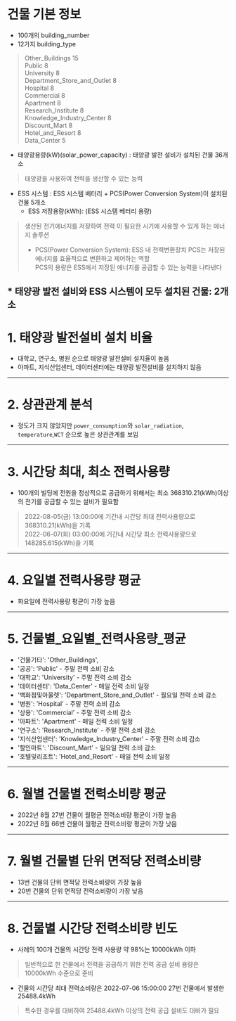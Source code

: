 # 건물 기본 정보

- 100개의 building_number
- 12가지 building_type

>Other_Buildings       15\
>Public          8\
>University         8\
>Department_Store_and_Outlet     8\
>Hospital          8\
>Commercial          8\
>Apartment         8\
>Research_Institute         8\
>Knowledge_Industry_Center      8\
>Discount_Mart        8\
>Hotel_and_Resort      8\
>Data_Center       5

- 태양광용량(kW)(solar_power_capacity) : 태양광 발전 설비가 설치된 건물 36개소
> 태양광을 사용하여 전력을 생산할 수 있는 능력


- ESS 시스템 : ESS 시스템 베터리 + PCS(Power Conversion System)이 설치된 건물 5개소
    - ESS 저장용량(kWh): (ESS 시스템 베터리 용량)
>생산된 전기에너지를 저장하여 전력 이 필요한 시기에 사용할 수 있게 하는 에너지 솔루션
>  - PCS(Power Conversion System): ESS 내 전력변환장치 
>PCS는 저장된 에너지를 효율적으로 변환하고 제어하는 역할\
>PCS의 용량은 ESS에서 저장된 에너지를 공급할 수 있는 능력을 나타낸다

\* 태양광 발전 설비와 ESS 시스템이 모두 설치된 건물: 2개소
---
# 1. 태양광 발전설비 설치 비율
- 대학교, 연구소, 병원 순으로 태양광 발전설비 설치율이 높음
- 아파트, 지식산업센터, 데이터센터에는 태양광 발전설비를 설치하지 않음
---
# 2. 상관관계 분석
- 정도가 크지 않았지만 `power_consumption`와 `solar_radiation`, `temperature`,`WCT` 순으로 높은 상관관계를 보임
---
# 3. 시간당 최대, 최소 전력사용량
- 100개의 빌딩에 전원을 정상적으로 공급하기 위해서는 최소 368310.21(kWh)이상의 전기를 공급할 수 있는 설비가 필요함
> 2022-08-05(금) 13:00:00에 기간내 시간당 최대 전력사용량으로 368310.21(kWh)을 기록\
>  2022-06-07(화) 03:00:00에 기간내 시간당 최소 전력사용량으로 148285.615(kWh)을 기록
---
# 4. 요일별 전력사용량 평균
- 화요일에 전력사용량 평균이 가장 높음
---
# 5. 건물별_요일별_전력사용량_평균
- '건물기타': 'Other_Buildings',
- '공공': 'Public' - 주말 전력 소비 감소
- '대학교': 'University' - 주말 전력 소비 감소
- '데이터센터': 'Data_Center' - 매일 전력 소비 일정
- '백화점및아울렛': 'Department_Store_and_Outlet' - 월요일 전력 소비 감소
- '병원': 'Hospital' - 주말 전력 소비 감소
- '상용': 'Commercial' - 주말 전력 소비 감소
- '아파트': 'Apartment' - 매일 전력 소비 일정
- '연구소': 'Research_Institute' - 주말 전력 소비 감소
- '지식산업센터': 'Knowledge_Industry_Center' - 주말 전력 소비 감소
- '할인마트': 'Discount_Mart' - 일요일 전력 소비 감소
- '호텔및리조트': 'Hotel_and_Resort' - 매일 전력 소비 일정
---
# 6. 월별 건물별 전력소비량 평균
- 2022년 8월 27번 건물이 월평균 전력소비량 평균이 가장 높음
- 2022년 8월 66번 건물이 월평균 전력소비량 평균이 가장 낮음
---
# 7. 월별 건물별 단위 면적당 전력소비량
- 13번 건물의 단위 면적당 전력소비량이 가장 높음
- 20번 건물의 단위 면적당 전력소비량이 가장 낮음
---
# 8. 건물별 시간당 전력소비량 빈도
- 사례의 100개 건물의 시간당 전력 사용량 약 98%는 10000kWh 이하
> 일반적으로 한 건물에서 전력을 공급하기 위한 전력 공급 설비 용량은 10000kWh 수준으로 준비

- 건물의 시간당 최대 전력소비량은 2022-07-06 15:00:00 27번 건물에서 발생한 25488.4kWh
> 특수한 경우를 대비하여 25488.4kWh 이상의 전력 공급 설비도 대비가 필요
